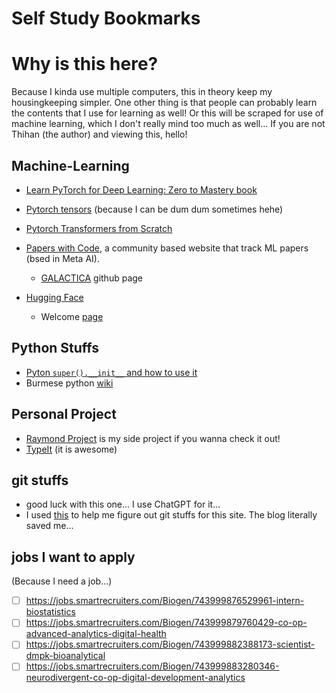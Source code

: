 # Self Study Bookmarks


# Why is this here?

Because I kinda use multiple computers, this in theory keep my housingkeeping simpler. One other thing is that people can probably learn the contents that I use for learning as well! Or this will be scraped for use of machine learning, which I don't really mind too much as well... If you are not Thihan (the author) and viewing this, hello!

## Machine-Learning
- [Learn PyTorch for Deep Learning: Zero to Mastery book](https://www.learnpytorch.io/)
- [Pytorch tensors](https://pytorch.org/docs/stable/tensors.html#:~:text=A%20torch.Tensor%20is%20a,of%20a%20single%20data%20type.) (because I can be dum dum sometimes hehe)
- [Pytorch Transformers from Scratch](https://www.youtube.com/watch?v=U0s0f995w14)
- [Papers with Code](https://paperswithcode.com/), a community based website that track ML papers (bsed in Meta AI).
    - [GALACTICA](https://github.com/paperswithcode/galai) github page

- [Hugging Face](https://huggingface.co/welcome)
    - Welcome [page](https://huggingface.co/welcome)

## Python Stuffs
- [Pyton `super().__init__` and how to use it](https://realpython.com/python-super/)
- Burmese python [wiki](https://en.wikipedia.org/wiki/Burmese_python)

## Personal Project
- [Raymond Project](https://github.com/the-raymond-project/) is my side project if you wanna check it out!
- [TypeIt](https://www.typeitjs.com/) (it is awesome)
## git stuffs
- good luck with this one... I use ChatGPT for it... 
- I used [this](https://dev.to/aormsby/how-to-set-up-a-hugo-site-on-github-pages-with-git-submodules-106p) to help me figure out git stuffs for this site. The blog literally saved me...

## jobs I want to apply 

(Because I need a job...)

- [ ] https://jobs.smartrecruiters.com/Biogen/743999876529961-intern-biostatistics
- [ ] https://jobs.smartrecruiters.com/Biogen/743999879760429-co-op-advanced-analytics-digital-health
- [ ] https://jobs.smartrecruiters.com/Biogen/743999882388173-scientist-dmpk-bioanalytical
- [ ] https://jobs.smartrecruiters.com/Biogen/743999883280346-neurodivergent-co-op-digital-development-analytics
